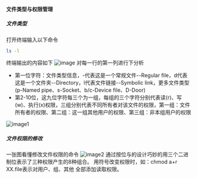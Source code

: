 #### 文件类型与权限管理
##### 文件类型
打开终端输入以下命令
```bash
ls -l
```
终端输出的内容如下
![image](https://user-gold-cdn.xitu.io/2019/1/23/16878e2679f7e8f8?imageView2/0/w/1280/h/960/format/webp/ignore-error/1)
对每一行的第一列进行下分析
- 第一位字符：文件类型信息，-代表这是一个常规文件--Regular file，d代表这是一个文件夹--Directory，l代表文件链接--Symbolic link，更多文件类型(p-Named pipe、s-Socket、b/c-Device file、D-Door)
- 第2-10位，这九位字符每三个为一组，每组的三个字符分别代表读(r)、写(w)、执行(x)权限，三组分别代表不同所有者对该文件的权限，第一组：文件所有者的权限、第二组：这一组其他用户的权限、第三组：非本组用户的权限

![image1](https://user-gold-cdn.xitu.io/2019/1/23/16878dd01879f1d6?imageView2/0/w/1280/h/960/format/webp/ignore-error/1)
##### 文件权限的修改
一张图看懂修改文件权限的命令
![image2](https://user-gold-cdn.xitu.io/2019/1/23/1687a446f2bd8e5e?imageView2/0/w/1280/h/960/format/webp/ignore-error/1)
通过按位与的设计巧妙的用三个二进制位表示了三种权限产生的8种组合。
用符号改变权限时，如：chmod a+r XX.file表示对用户、组、其他 全部添加读取权限。